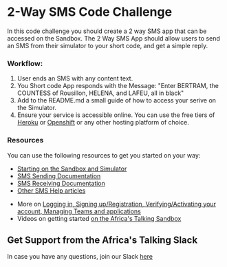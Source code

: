# 2-Way SMS Code Challenge 
In this code challenge you should create a 2 way SMS app that can be accessed on the Sandbox. The 2 Way SMS App should allow users to send an SMS from their simulator to your short code, and get a simple reply.

### Workflow:
1. User ends an SMS with any content text.
2. You Short code App responds with the Message: "Enter BERTRAM, the COUNTESS of Rousillon, HELENA, and LAFEU, all in black"
3. Add to the README.md a small guide of how to access your serive on the Simulator.
4. Ensure your service is accessible online. You can use the free tiers of [Heroku](https://www.heroku.com/) or [Openshift](https://www.openshift.com/) or any other hosting platform of choice.

### Resources
You can use the following resources to get you started on your way:
* [Starting on the Sandbox and Simulator](http://help.africastalking.com/website/how-to-get-started-on-the-africas-talking-sand-box)
* [SMS Sending Documentation](http://docs.africastalking.com/sms/sending)
* [SMS Receiving Documentation](http://docs.africastalking.com/sms/callback)
* [Other SMS Help articles](http://help.africastalking.com/sms)
- More on [Logging in, Signing up/Registration, Verifying/Activating your account, Managing Teams and applications](http://help.africastalking.com/website)
- Videos on getting started [on the Africa's Talking Sandbox](https://www.dropbox.com/sh/qq086503d5zaq7l/AADEo-oazNF_PgYIPRjPpeCua?dl=0)

## Get Support from the Africa's Talking Slack
In case you have any questions, join our Slack [here](https://slackin-africastalking.now.sh/)
